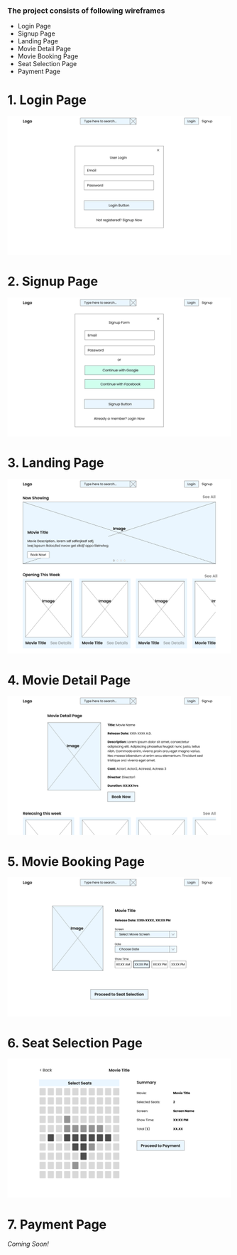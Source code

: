 ### The project consists of following wireframes

- Login Page
- Signup Page
- Landing Page
- Movie Detail Page
- Movie Booking Page
- Seat Selection Page
- Payment Page

# 1. Login Page

![Login Page](../Movie%20Ticketing%20App%20Wireframes/Login.png)

# 2. Signup Page

![Signup Page](../Movie%20Ticketing%20App%20Wireframes/Singup.png)

# 3. Landing Page

![Landing Page](../Movie%20Ticketing%20App%20Wireframes/Home.png)

# 4. Movie Detail Page

![Detail Page](../Movie%20Ticketing%20App%20Wireframes/Movie%20Details%202.png)

# 5. Movie Booking Page

![Booking Page](../Movie%20Ticketing%20App%20Wireframes/Movie%20Details.png)

# 6. Seat Selection Page

![Seat Selection Page](../Movie%20Ticketing%20App%20Wireframes/Seat%20Selection.png)

# 7. Payment Page

_Coming Soon!_
